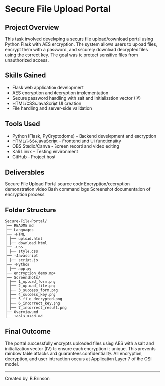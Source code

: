 # Secure File Upload Portal

## Project Overview

This task involved developing a secure file upload/download portal using Python Flask with AES encryption. The system allows users to upload files, encrypt them with a password, and securely download decrypted files using the correct key. The goal was to protect sensitive files from unauthorized access.


## Skills Gained
- Flask web application development
- AES encryption and decryption implementation
- Secure password handling with salt and initialization vector (IV)
- HTML/CSS/JavaScript UI creation
- File handling and server-side validation


## Tools Used
- Python (Flask, PyCryptodome) – Backend development and encryption
- HTML/CSS/JavaScript – Frontend and UI functionality
- OBS Studio/Canva - Screen record and video editing
- Kali Linux – Testing environment
- GitHub – Project host


## Deliverables
Secure File Upload Portal source code
Encryption/decryption demonstration video
Bash command logs
Screenshot documentation of encryption process


## Folder Structure
```
Secure-File-Portal/
│── README.md
│── Languages
│── -HTML
│ ├── upload.html
│ ├── download.html
│── -CSS
│ ├── style.css
│── -Javascript
│ ├── script.js
│── -Python
│ ├── app.py
│── encryption_demo.mp4
│── Screenshots/
│ ├── 1_upload_form.png
│ ├── 2_upload_file.png
│ ├── 3_success_form.png
│ ├── 4_success_key.png
│ ├── 5_file_decrypted.png
│ ├── 6_incorrect_key.png
│ ├── 7_incorrect_result.png
│── Overview.md
│── Tools_Used.md
```

## Final Outcome

The portal successfully encrypts uploaded files using AES with a salt and initialization vector (IV) to ensure each encryption is unique. This prevents rainbow table attacks and guarantees confidentiality. All encryption, decryption, and user interaction occurs at Application Layer 7 of the OSI model.

---

Created by: B.Brinson
